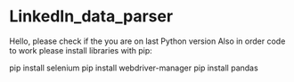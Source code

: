 # LinkedIn_data_parser
Hello, please check if the you are on last Python version
Also in order code to work please install libraries with pip:

  pip install selenium
  pip install webdriver-manager
  pip install pandas
